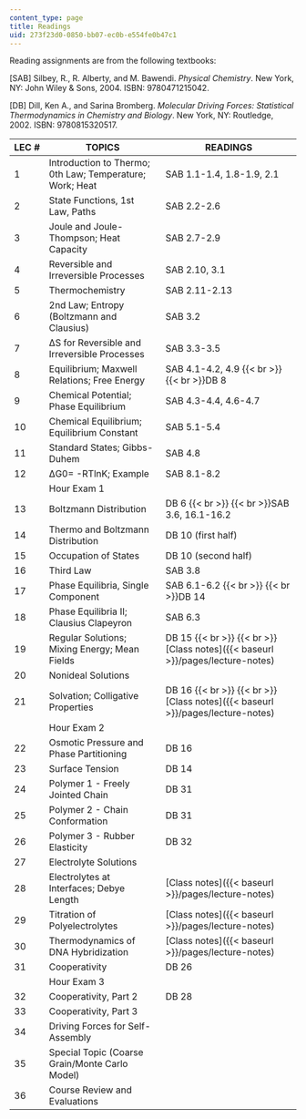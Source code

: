 ```yaml
---
content_type: page
title: Readings
uid: 273f23d0-0850-bb07-ec0b-e554fe0b47c1
---
```


Reading assignments are from the following textbooks:

\[SAB\] Silbey, R., R. Alberty, and M. Bawendi. _Physical Chemistry_. New York, NY: John Wiley & Sons, 2004. ISBN: 9780471215042.

\[DB\] Dill, Ken A., and Sarina Bromberg. _Molecular Driving Forces: Statistical Thermodynamics in Chemistry and Biology_. New York, NY: Routledge, 2002. ISBN: 9780815320517.

| LEC # | TOPICS | READINGS |
| --- | --- | --- |
| 1 | Introduction to Thermo; 0th Law; Temperature; Work; Heat | SAB 1.1-1.4, 1.8-1.9, 2.1 |
| 2 | State Functions, 1st Law, Paths | SAB 2.2-2.6 |
| 3 | Joule and Joule-Thompson; Heat Capacity | SAB 2.7-2.9 |
| 4 | Reversible and Irreversible Processes | SAB 2.10, 3.1 |
| 5 | Thermochemistry | SAB 2.11-2.13 |
| 6 | 2nd Law; Entropy (Boltzmann and Clausius) | SAB 3.2 |
| 7 | ΔS for Reversible and Irreversible Processes | SAB 3.3-3.5 |
| 8 | Equilibrium; Maxwell Relations; Free Energy | SAB 4.1-4.2, 4.9  {{< br >}}  {{< br >}}DB 8 |
| 9 | Chemical Potential; Phase Equilibrium | SAB 4.3-4.4, 4.6-4.7 |
| 10 | Chemical Equilibrium; Equilibrium Constant | SAB 5.1-5.4 |
| 11 | Standard States; Gibbs-Duhem | SAB 4.8 |
| 12 | ΔG0\= -RTlnK; Example | SAB 8.1-8.2 |
|  | Hour Exam 1 |  |
| 13 | Boltzmann Distribution | DB 6  {{< br >}}  {{< br >}}SAB 3.6, 16.1-16.2 |
| 14 | Thermo and Boltzmann Distribution | DB 10 (first half) |
| 15 | Occupation of States | DB 10 (second half) |
| 16 | Third Law | SAB 3.8 |
| 17 | Phase Equilibria, Single Component | SAB 6.1-6.2  {{< br >}}  {{< br >}}DB 14 |
| 18 | Phase Equilibria II; Clausius Clapeyron | SAB 6.3 |
| 19 | Regular Solutions; Mixing Energy; Mean Fields | DB 15  {{< br >}}  {{< br >}}[Class notes]({{< baseurl >}}/pages/lecture-notes) |
| 20 | Nonideal Solutions |  |
| 21 | Solvation; Colligative Properties | DB 16  {{< br >}}  {{< br >}}[Class notes]({{< baseurl >}}/pages/lecture-notes) |
|  | Hour Exam 2 |  |
| 22 | Osmotic Pressure and Phase Partitioning | DB 16 |
| 23 | Surface Tension | DB 14 |
| 24 | Polymer 1 - Freely Jointed Chain | DB 31 |
| 25 | Polymer 2 - Chain Conformation | DB 31 |
| 26 | Polymer 3 - Rubber Elasticity | DB 32 |
| 27 | Electrolyte Solutions |  |
| 28 | Electrolytes at Interfaces; Debye Length | [Class notes]({{< baseurl >}}/pages/lecture-notes) |
| 29 | Titration of Polyelectrolytes | [Class notes]({{< baseurl >}}/pages/lecture-notes) |
| 30 | Thermodynamics of DNA Hybridization | [Class notes]({{< baseurl >}}/pages/lecture-notes) |
| 31 | Cooperativity | DB 26 |
|  | Hour Exam 3 |  |
| 32 | Cooperativity, Part 2 | DB 28 |
| 33 | Cooperativity, Part 3 |  |
| 34 | Driving Forces for Self-Assembly |  |
| 35 | Special Topic (Coarse Grain/Monte Carlo Model) |  |
| 36 | Course Review and Evaluations |